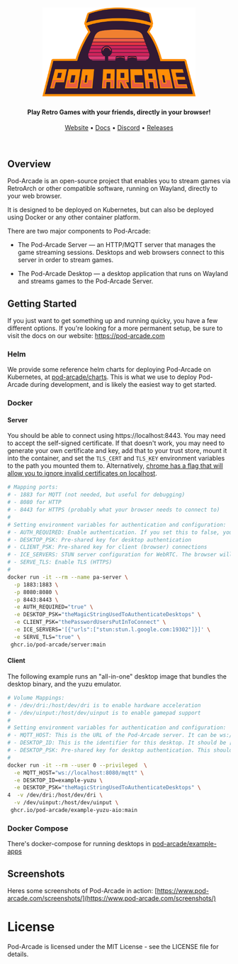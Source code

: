 <h1 align="center">
  <a href="https://pion.ly"><img src="assets/logo-stack.png" alt="Pod Arcade" height="200px"></a>
</h1>
<h4 align="center">Play Retro Games with your friends, directly in your browser!</h4>
<p align="center">
  <a href="https://www.pod-arcade.com">Website</a> •
  <a href="https://www.pod-arcade.com/docs/intro">Docs</a> •
  <a href="https://discord.gg/y8aasvEMy6">Discord</a> •
  <a href="https://github.com/pod-arcade/pod-arcade/releases">Releases</a>
</p>
<br>

## Overview

Pod-Arcade is an open-source project that enables you to stream games via RetroArch or other compatible software, running on Wayland, directly to your web browser.

It is designed to be deployed on Kubernetes, but can also be deployed using Docker or any other container platform.

There are two major components to Pod-Arcade:

* The Pod-Arcade Server — an HTTP/MQTT server that manages the game streaming sessions. Desktops and web browsers connect to this server in order to stream games.

* The Pod-Arcade Desktop — a desktop application that runs on Wayland and streams games to the Pod-Arcade Server.

## Getting Started

If you just want to get something up and running quicky, you have a few different options.
If you're looking for a more permanent setup, be sure to visit the docs on our website: https://pod-arcade.com

### Helm

We provide some reference helm charts for deploying Pod-Arcade on Kubernetes, at [pod-arcade/charts](https://github.com/pod-arcade/charts). This is what we use to deploy Pod-Arcade during development, and is likely the easiest way to get started.

### Docker

#### Server
You should be able to connect using https://localhost:8443. You may need to accept the self-signed certificate.
If that doesn't work, you may need to generate your own certificate and key, add that to your trust store, mount it into the container, and set the `TLS_CERT` and `TLS_KEY` environment variables to the path you mounted them to. Alternatively, [chrome has a flag that will allow you to ignore invalid certificates on localhost](chrome://flags/#allow-insecure-localhost).

```bash
# Mapping ports: 
# - 1883 for MQTT (not needed, but useful for debugging)
# - 8080 for HTTP
# - 8443 for HTTPS (probably what your browser needs to connect to)
#
# Setting environment variables for authentication and configuration:
# - AUTH_REQUIRED: Enable authentication. If you set this to false, you can skip the PSK environment variables.
# - DESKTOP_PSK: Pre-shared key for desktop authentication
# - CLIENT_PSK: Pre-shared key for client (browser) connections
# - ICE_SERVERS: STUN server configuration for WebRTC. The browser will use this to find the best route to the desktop.
# - SERVE_TLS: Enable TLS (HTTPS)
#
docker run -it --rm --name pa-server \
  -p 1883:1883 \
  -p 8080:8080 \
  -p 8443:8443 \
  -e AUTH_REQUIRED="true" \
  -e DESKTOP_PSK="theMagicStringUsedToAuthenticateDesktops" \
  -e CLIENT_PSK="thePasswordUsersPutInToConnect" \
  -e ICE_SERVERS='[{"urls":["stun:stun.l.google.com:19302"]}]' \
  -e SERVE_TLS="true" \
 ghcr.io/pod-arcade/server:main
```

#### Client

The following example runs an "all-in-one" desktop image that bundles the desktop binary, and the yuzu emulator.

```bash
# Volume Mappings: 
# - /dev/dri:/host/dev/dri is to enable hardware acceleration
# - /dev/uinput:/host/dev/uinput is to enable gamepad support
#
# Setting environment variables for authentication and configuration:
# - MQTT_HOST: This is the URL of the Pod-Arcade server. It can be ws://host:8080/mqtt. If you're using TLS with a valid (not self-signed) certificate, it should be wss://host:8443/mqtt
# - DESKTOP_ID: This is the identifier for this desktop. It should be [a-z0-9-]+.
# - DESKTOP_PSK: Pre-shared key for desktop authentication. This should match the DESKTOP_PSK on the server.
#
docker run -it --rm --user 0 --privileged  \
  -e MQTT_HOST="ws://localhost:8080/mqtt" \
  -e DESKTOP_ID=example-yuzu \
  -e DESKTOP_PSK="theMagicStringUsedToAuthenticateDesktops" \
4  -v /dev/dri:/host/dev/dri \
  -v /dev/uinput:/host/dev/uinput \
 ghcr.io/pod-arcade/example-yuzu-aio:main
```

### Docker Compose

There's docker-compose for running desktops in [pod-arcade/example-apps](https://github.com/pod-arcade/example-apps)

## Screenshots

Heres some screenshots of Pod-Arcade in action: [https://www.pod-arcade.com/screenshots/](https://www.pod-arcade.com/screenshots/)

# License
Pod-Arcade is licensed under the MIT License - see the LICENSE file for details.
